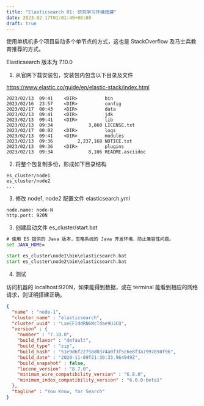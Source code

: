 ```yaml
---
title: "Elasticsearch 01: 研究学习环境搭建"
date: 2023-02-17T01:01:49+08:00
draft: true
---
```


使用单机机多个项目启动多个单节点的方式，这也是 StackOverflow 及马士兵教育推荐的方式。

Elasticsearch 版本为 7.10.0

1. 从官网下载安装包，安装包内包含以下目录及文件

https://www.elastic.co/guide/en/elastic-stack/index.html

~~~
2023/02/13  09:41    <DIR>          bin
2023/02/16  23:57    <DIR>          config
2023/02/17  00:43    <DIR>          data
2023/02/13  09:41    <DIR>          jdk
2023/02/13  09:41    <DIR>          lib
2023/02/13  09:34             3,860 LICENSE.txt
2023/02/17  00:02    <DIR>          logs
2023/02/13  09:41    <DIR>          modules
2023/02/13  09:36         2,237,168 NOTICE.txt
2023/02/13  09:36    <DIR>          plugins
2023/02/13  09:34             8,106 README.asciidoc
~~~

2. 将整个包复制多份，形成如下目录结构

~~~
es_cluster/node1
es_cluster/node2
...
~~~

3. 修改 node1, node2 配置文件 elasticsearch.yml

~~~
node.name: node-N
http.port: 920N
~~~

3. 创建启动文件 es_cluster/start.bat

~~~bat
# 使用 ES 提供的 Java 版本，忽略系统的 Java 开发环境，防止兼容性问题。
set JAVA_HOME=

start es_cluster\node1\bin\elasticsearch.bat
start es_cluster\node2\bin\elasticsearch.bat
~~~

4. 测试

访问机器的 localhost:920N，如果能得到数据，或在 terminal 能看到相应的网络请求，则证明搭建正确。

~~~json
{
  "name" : "node-1",
  "cluster_name" : "elasticsearch",
  "cluster_uuid" : "LxeEFIddRN6WcTdae9UJCQ",
  "version" : {
    "number" : "7.10.0",
    "build_flavor" : "default",
    "build_type" : "zip",
    "build_hash" : "51e9d6f22758d0374a0f3f5c6e8f3a7997850f96",
    "build_date" : "2020-11-09T21:30:33.964949Z",
    "build_snapshot" : false,
    "lucene_version" : "8.7.0",
    "minimum_wire_compatibility_version" : "6.8.0",
    "minimum_index_compatibility_version" : "6.0.0-beta1"
  },
  "tagline" : "You Know, for Search"
}
~~~

